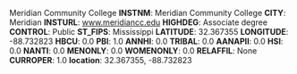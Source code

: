 
Meridian Community College
**INSTNM**: Meridian Community College
**CITY**: Meridian
**INSTURL**: www.meridiancc.edu
**HIGHDEG**: Associate degree
**CONTROL**: Public
**ST_FIPS**: Mississippi
**LATITUDE**: 32.367355
**LONGITUDE**: -88.732823
**HBCU**: 0.0
**PBI**: 1.0
**ANNHI**: 0.0
**TRIBAL**: 0.0
**AANAPII**: 0.0
**HSI**: 0.0
**NANTI**: 0.0
**MENONLY**: 0.0
**WOMENONLY**: 0.0
**RELAFFIL**: None
**CURROPER**: 1.0
**location**: 32.367355, -88.732823